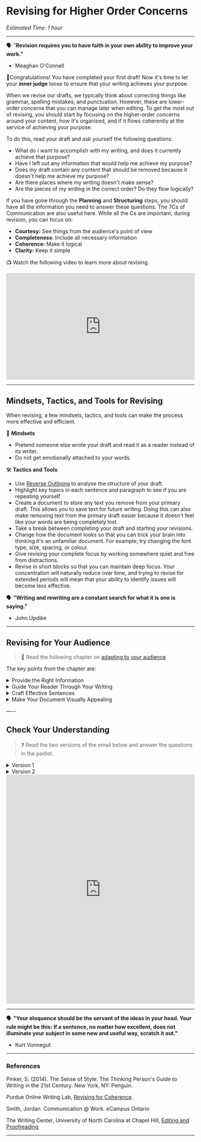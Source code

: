 # Revising for Higher Order Concerns

*Estimated Time: 1 hour*

---

<aside>

🗣 "**Revision requires you to have faith in your own ability to improve your work."**

- Meaghan O'Connell
</aside>

🎉Congratulations! You have completed your first draft! Now it's time to let your **inner judge** loose to ensure that your writing achieves your purpose.

When we revise our drafts, we typically think about correcting things like grammar, spelling mistakes, and punctuation. However, these are lower-order concerns that you can manage later when editing. To get the most out of revising, you should start by focusing on the higher-order concerns around your content, how it's organised, and if it flows coherently at the service of achieving your purpose. 

To do this, read your draft and ask yourself the following questions:

- What do I want to accomplish with my writing, and does it currently achieve that purpose?
- Have I left out any information that would help me achieve my purpose?
- Does my draft contain any content that should be removed because it doesn't help me achieve my purpose?
- Are there places where my writing doesn't make sense?
- Are the pieces of my writing in the correct order? Do they flow logically?

If you have gone through the **Planning** and **Structuring** steps, you should have all the information you need to answer these questions. The 7Cs of Communication are also useful here. While all the Cs are important, during revision, you can focus on:

- **Courtesy:** See things from the audience's point of view
- **Completeness**: Include all necessary information
- **Coherence:** Make it logical
- **Clarity:** Keep it simple

<aside>

📺 Watch the following video to learn more about revising.

</aside>

<div style="position: relative; padding-bottom: 56.25%; height: 0;"><iframe src="https://www.youtube.com/embed/2OTdXuT6ZJ8" title="YouTube video player" frameborder="0" allow="accelerometer; autoplay; clipboard-write; encrypted-media; gyroscope; picture-in-picture" allowfullscreen style="position: absolute; top: 0; left: 0; width: 100%; height: 100%;"></iframe></div>

---

## Mindsets, Tactics, and Tools for Revising

When revising, a few mindsets, tactics, and tools can make the process more effective and efficient.

🧠 **Mindsets**

- Pretend someone else wrote your draft and read it as a reader instead of its writer.
- Do not get emotionally attached to your words.

🛠 **Tactics and Tools**

- Use [Reverse Outlining](/communicating-for-success/planning-structuring/creating-an-outline.md) to analyse the structure of your draft.
- Highlight key topics in each sentence and paragraph to see if you are repeating yourself
- Create a document to store any text you remove from your primary draft. This allows you to save text for future writing. Doing this can also make removing text from the primary draft easier because it doesn't feel like your words are being completely lost.
- Take a break between completing your draft and starting your revisions.
- Change how the document looks so that you can trick your brain into thinking it's an unfamiliar document. For example, try changing the font type, size, spacing, or colour.
- Give revising your complete focus by working somewhere quiet and free from distractions.
- Revise in short blocks so that you can maintain deep focus. Your concentration will naturally reduce over time, and trying to revise for extended periods will mean that your ability to identify issues will become less effective.

<aside>

🗣 **"Writing and rewriting are a constant search for what it is one is saying."**

- John Updike
</aside>

---

## Revising for Your Audience

> 📖 Read the following chapter on [adapting to your audience](https://openoregon.pressbooks.pub/technicalwriting/chapter/2-3-adapting-your-writing-to-meet-your-audiences-needs/)

The key points from the chapter are:

<details>
    <summary> Provide the Right Information </summary>
    
    - Add information readers need to understand your document
    - Omit information your readers do not need
    - Change the level of the information you currently have
    - Add examples to help readers understand
    - Change the level of your examples
    
</details>
    
<details>
    <summary> Guide Your Reader Through Your Writing </summary>
    
    - Change the organization of your information
    - Strengthen transitions
    - Write stronger introductions—both for the whole document and for major sections
    - Create topic sentences for paragraphs and paragraph groups
    
</details>
   
<details>
    <summary> Craft Effective Sentences </summary>
    
    - Change sentence style and length
    - Edit for sentence clarity and economy
    
</details>
   
<details>
    <summary> Make Your Document Visually Appealing </summary>
    
    - Add and vary graphics
    - Break text up or consolidate text into meaningful, usable chunks
    - Add cross-references to important information
    - Use headings and lists
    - Use special typography, and work with margins, line length, line spacing, type size, and type style
    
</details>

—--

## Check Your Understanding

> ❓ Read the two versions of the email below and answer the questions in the padlet.

<details>
    <summary> Version 1 </summary>
<div style="width:100%;height:500px;"><iframe src="https://docs.google.com/document/d/10Jix7CupUbBURHemK6XR4cFreHO2SB00b8EdaGpoD4E/edit?usp=sharing" frameborder="0" sandbox="allow-scripts allow-popups allow-top-navigation-by-user-activation allow-forms allow-same-origin" allowfullscreen="" style="width: 100%; height: 100%; border-radius: 1px; pointer-events: auto; background-color: white;"></iframe></div>
</details>

<details>
    <summary> Version 2 </summary>
<div style="width:100%;height:500px;"><iframe src="https://docs.google.com/document/d/1VQ9RTIh_CRNjiyJT2zj6xPQByh-q9EQUbp6VPj0xF2g/edit?usp=sharing" frameborder="0" sandbox="allow-scripts allow-popups allow-top-navigation-by-user-activation allow-forms allow-same-origin" allowfullscreen="" style="width: 100%; height: 100%; border-radius: 1px; pointer-events: auto; background-color: white;"></iframe></div>
</details>

<div style="border:1px solid rgba(0,0,0,0.1);border-radius:2px;box-sizing:border-box;overflow:hidden;position:relative;width:100%;background:#F4F4F4"><iframe src="https://padlet.com/curriculumpad/ikuafhckxxrpimh2" frameborder="0" allow="camera;microphone;geolocation" style="width:100%;height:608px;display:block;padding:0;margin:0"></iframe></div>

---
<aside>

🗣 **"Your eloquence should be the servant of the ideas in your head. Your rule might be this: If a sentence, no matter how excellent, does not illuminate your subject in some new and useful way, scratch it out."**

- Kurt Vonnegut
</aside>

---

### References

Pinker, S. (2014). The Sense of Style: The Thinking Person's Guide to Writing in the 21st Century. New York, NY: Penguin.

Purdue Online Writing Lab, [Revising for Coherence](https://owl.purdue.edu/owl/general_writing/the_writing_process/proofreading/revising_for_cohesion.html).

Smith, Jordan. Communication @ Work. eCampus Ontario 

The Writing Center, University of North Carolina at Chapel Hill, [Editing and Proofreading](https://writingcenter.unc.edu/tips-and-tools/editing-and-proofreading/)

---
